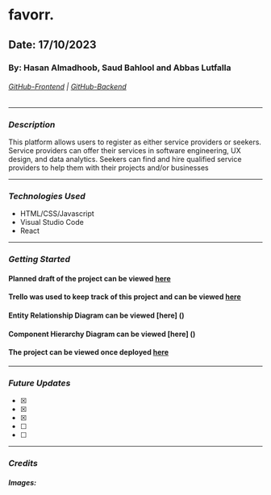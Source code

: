 # favorr.

## Date: 17/10/2023

### By: Hasan Almadhoob, Saud Bahlool and Abbas Lutfalla 

###### [GitHub-Frontend](https://github.com/madhoobs/favorr-client) | [GitHub-Backend](https://github.com/madhoobs/favorr-server)
***
### ***Description***
This platform allows users to register as either service providers or seekers. Service providers can offer their services in software engineering, UX design, and data analytics. Seekers can find and hire qualified service providers to help them with their projects and/or businesses
***
### ***Technologies Used***
* HTML/CSS/Javascript
* Visual Studio Code
* React
***
### ***Getting Started***
#### Planned draft of the project can be viewed [here]()
#### Trello was used to keep track of this project and can be viewed [here](https://trello.com/b/eN71enXd/favorr)
#### Entity Relationship Diagram can be viewed [here] ()
#### Component Hierarchy Diagram can be viewed [here] ()
#### The project can be viewed once deployed [here]()

***
### ***Future Updates***
- [X] 
- [X] 
- [X] 
- [ ] 
- [ ] 

***
### ***Credits***

##### Images: []()
